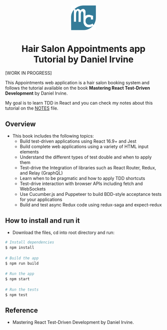 <p align="center"><img src="./src/img/mylogo.svg" alt="logo" title="logo" width="80"></p>
<h1 align="center">Hair Salon Appointments app Tutorial by Daniel Irvine</h1>

[WORK IN PROGRESS]

This Appointments web application is a hair salon booking system and follows the tutorial available on the book **Mastering React Test-Driven Development** by Daniel Irvine.  

My goal is to learn TDD in React and you can check my notes about this tutorial on the [NOTES](./NOTES.md) file.

## Overview

- This book includes the following topics:
  - Build test-driven applications using React 16.9+ and Jest
  - Build complete web applications using a variety of HTML input elements
  - Understand the different types of test double and when to apply them
  - Test-drive the Integration of libraries such as React Router, Redux, and Relay (GraphQL)
  - Learn when to be pragmatic and how to apply TDD shortcuts
  - Test-drive interaction with browser APIs including fetch and WebSockets
  - Use Cucumber.js and Puppeteer to build BDD-style acceptance tests for your applications
  - Build and test async Redux code using redux-saga and expect-redux

## How to install and run it

- Download the files, cd into root directory and run:
```bash
# Install dependencies
$ npm install

# Build the app
$ npm run build

# Run the app
$ npm start

# Run the tests
$ npm test
```  

## Reference

- Mastering React Test-Driven Development by Daniel Irvine.  
